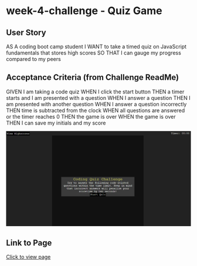# week-4-challenge - Quiz Game

## User Story
AS A coding boot camp student
I WANT to take a timed quiz on JavaScript fundamentals that stores high scores
SO THAT I can gauge my progress compared to my peers

## Acceptance Criteria (from Challenge ReadMe)
GIVEN I am taking a code quiz
WHEN I click the start button
THEN a timer starts and I am presented with a question
WHEN I answer a question
THEN I am presented with another question
WHEN I answer a question incorrectly
THEN time is subtracted from the clock
WHEN all questions are answered or the timer reaches 0
THEN the game is over
WHEN the game is over
THEN I can save my initials and my score

![example screenshot](assets/samplew4challenge.png)

## Link to Page
[Click to view page](https://rikuchoy.github.io/week-3-challenge/)